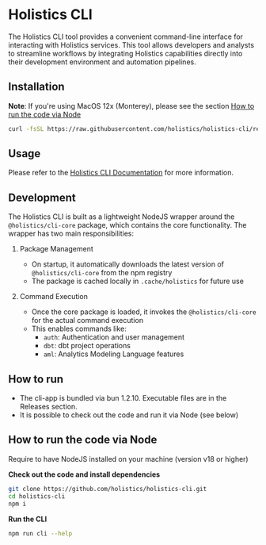 # Holistics CLI

The Holistics CLI tool provides a convenient command-line interface for interacting with Holistics services. This tool allows developers and analysts to streamline workflows by integrating Holistics capabilities directly into their development environment and automation pipelines.

## Installation

**Note**: If you're using MacOS 12x (Monterey), please see the section [How to run the code via Node](#how-to-run-the-code-via-node)

```bash
curl -fsSL https://raw.githubusercontent.com/holistics/holistics-cli/refs/heads/master/install.sh | bash
```


## Usage

Please refer to the [Holistics CLI Documentation](https://docs.holistics.io/docs/cli/) for more information.

## Development
The Holistics CLI is built as a lightweight NodeJS wrapper around the `@holistics/cli-core` package, which contains the core functionality. The wrapper has two main responsibilities:

1. Package Management
   - On startup, it automatically downloads the latest version of `@holistics/cli-core` from the npm registry
   - The package is cached locally in `.cache/holistics` for future use

2. Command Execution 
   - Once the core package is loaded, it invokes the `@holistics/cli-core` for the actual command execution
   - This enables commands like:
     - `auth`: Authentication and user management
     - `dbt`: dbt project operations
     - `aml`: Analytics Modeling Language features

## How to run
- The cli-app is bundled via bun 1.2.10. Executable files are in the Releases section.
- It is possible to check out the code and run it via Node (see below)

## How to run the code via Node
Require to have NodeJS installed on your machine (version v18 or higher)

**Check out the code and install dependencies**
```bash
git clone https://github.com/holistics/holistics-cli.git
cd holistics-cli
npm i
```

**Run the CLI**
```bash
npm run cli --help
```


